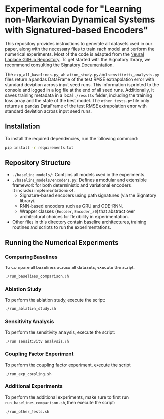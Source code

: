 # Experimental code for "Learning non-Markovian Dynamical Systems with Signatured-based Encoders"

This repository provides instructions to generate all datasets used in our paper, along with the necessary files to train each model and perform the numerical experiments. Most of the code is adapted from the [Neural Laplace GitHub Repository](https://github.com/samholt/NeuralLaplace). To get started with the Signatory library, we recommend consulting the [Signatory Documentation](https://signatory.readthedocs.io/en/latest/).

The `exp_all_baselines.py`, `ablation_study.py` and `sensitivity_analysis.py` files return a pandas DataFrame of the test RMSE extrapolation error with standard deviation across input seed runs. This information is printed to the console and logged in a log file at the end of all seed runs. Additionally, it saves training metadata in a local `./results` folder, including the training loss array and the state of the best model. The `other_tests.py` file only returns a pandas DataFrame of the test RMSE extrapolation error with standard deviation across input seed runs.

## Installation

To install the required dependencies, run the following command:

```bash
pip install -r requirements.txt
```

## Repository Structure

- `./baseline_models/`: Contains all models used in the experiments. 
- `./baseline_models/encoders.py`: Defines a modular and extensible framework for both deterministic and variational encoders.  
  It includes implementations of:
  - Signature-based encoders using path signatures (via the Signatory library).
  - RNN-based encoders such as GRU and ODE-RNN.
  - Wrapper classes (`Encoder`, `Encoder_z0`) that abstract over architectural choices for flexibility in experimentation.
- Other files in this directory contain baseline architectures, training routines and scripts to run the experimentations.

## Running the Numerical Experiments

### Comparing Baselines

To compare all baselines across all datasets, execute the script:

```bash
./run_baselines_comparison.sh
```

### Ablation Study

To perform the ablation study, execute the script:

```bash
./run_ablation_study.sh
```

### Sensitivity Analysis

To perform the sensitivity analysis, execute the script:

```bash
./run_sensitivity_analysis.sh
```

### Coupling Factor Experiment

To perform the coupling factor experiment, execute the script:

```bash
./run_exp_coupling.sh
```

### Additional Experiments

To perform the additional experiments, make sure to first run `run_baselines_comparison.sh`, then execute the script:

```bash
./run_other_tests.sh
```
